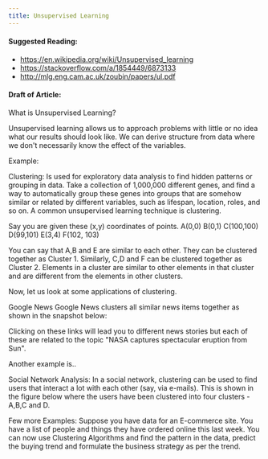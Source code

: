 ```yaml
---
title: Unsupervised Learning
---
```

#### Suggested Reading:
<!-- Please add any articles you think might be helpful to read before writing the article -->

- https://en.wikipedia.org/wiki/Unsupervised_learning
- https://stackoverflow.com/a/1854449/6873133
- http://mlg.eng.cam.ac.uk/zoubin/papers/ul.pdf

#### Draft of Article:
<!-- Please add your working draft below in GitHub-flavored Markdown -->

<!--
Discussion points:
- Unsupervised learning doesn't have a correct answer i.e. you can't be more or less accurate in the output
- Learn "hidden" structure in data
- Clustering is classical example
- Group like things together
- Example use case: movie database with people's preferences, you want to cluster and see different types of people
- Example use case: grouping documents or articles of similar content
-->
What is Unsupervised Learning?

Unsupervised learning allows us to approach problems with little or no idea what our results should look like. We can derive structure from data where we don't necessarily know the effect of the variables.

Example:

Clustering: Is used for exploratory data analysis to find hidden patterns or grouping in data. Take a collection of 1,000,000 different genes, and find a way to automatically group these genes into groups that are somehow similar or related by different variables, such as lifespan, location, roles, and so on.
A common unsupervised learning technique is clustering.

Say you are given these (x,y) coordinates of points.
A(0,0) 
B(0,1)
C(100,100)
D(99,101)
E(3,4)
F(102, 103)

You can say that A,B and E are similar to each other. They can be clustered together as Cluster 1. Similarly, C,D and F can be clustered together as Cluster 2. Elements in a cluster are similar to other elements in that cluster and are different from the elements in other clusters. 

Now, let us look at some applications of clustering.

Google News
Google News clusters all similar news items together as shown in the snapshot below:


Clicking on these links will lead you to different news stories but each of these are related to the topic "NASA captures spectacular eruption from Sun".



Another example is..

Social Network Analysis: In a social network, clustering can be used to find users that interact a lot with each other (say, via e-mails). This is shown in the figure below where the users have been clustered into four clusters - A,B,C and D.

Few more Examples:
Suppose you have data for an E-commerce site. You have a list of people and things they have ordered online this last week. You can now use Clustering Algorithms and find the pattern in the data, predict the buying trend and formulate the business strategy as per the trend.
